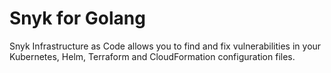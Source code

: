 # Snyk for Golang

Snyk Infrastructure as Code allows you to find and fix vulnerabilities in your Kubernetes, Helm, Terraform and CloudFormation configuration files.

